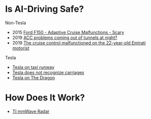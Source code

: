 # Is AI-Driving Safe?

Non-Tesla

- 2015 [Ford F150 - Adaptive Cruise Malfunctions - Scary](https://www.f150forum.com/f118/adaptive-cruise-malfunctions-scary-299485/index2/)
- 2019 [ACC problems coming out of tunnels at night?](https://www.audiworld.com/forums/s4-b9-platform-discussion-214/acc-problems-coming-out-tunnels-night-2979358/)
- 2019 [The cruise control malfunctioned on the 22-year-old Emirati motorist](https://gulfnews.com/uae/transport/cruise-control-crisis-uae-driver-saved-at-135-kmh-1.1569907182194)


Tesla

- [Tesla on taxi runway](https://twitter.com/Phylan/status/1517507755162148864)
- [Tesla does not recognize carriages](https://twitter.com/ISusmelj/status/1558912252119482368)
- [Tesla on The Dragon](https://twitter.com/BS__Exposed/status/1559211531157520384)

# How Does It Work?

- [TI mmWave Radar](https://www.youtube.com/watch?v=1PkcbE3zrYo)
